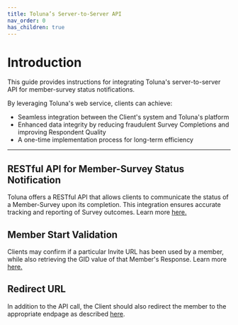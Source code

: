 ```yaml
---
title: Toluna’s Server-to-Server API
nav_order: 0
has_children: true
---
```


# Introduction

This guide provides instructions for integrating Toluna's server-to-server API for member-survey status notifications. 

By leveraging Toluna's web service, clients can achieve:

- Seamless integration between the Client's system and Toluna's platform
- Enhanced data integrity by reducing fraudulent Survey Completions and improving Respondent Quality
- A one-time implementation process for long-term efficiency



---

## RESTful API for Member-Survey Status Notification

Toluna offers a RESTful API that allows clients to communicate the status of a Member-Survey upon its completion. This integration ensures accurate tracking and reporting of Survey outcomes. Learn more [here.](/servertoserver/memberSurveyStatus.html)

## Member Start Validation

Clients may confirm if a particular Invite URL has been used by a member, while also retrieving the GID value of that Member's Response. Learn more [here.](/servertoserver/memberStartValidation.html)

## Redirect URL

In addition to the API call, the Client should also redirect the member to the appropriate endpage as described [here](/servertoserver/redirectingMember.html).



